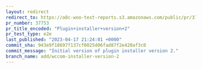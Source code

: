 ```yaml
---
layout: redirect
redirect_to: https://a8c-woo-test-reports.s3.amazonaws.com/public/pr/37753/e2e/index.html
pr_number: 37753
pr_title_encoded: "Plugin+installer+version+2"
pr_test_type: e2e
last_published: "2023-04-17 21:24:01 +0000"
commit_sha: 943e9f18697f137cf0025d06fad87f2e420af3c0
commit_message: "Initial version of plugin installer version 2."
branch_name: add/wccom-installer-version-2
---
```

